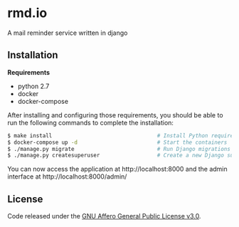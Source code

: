 # rmd.io
A mail reminder service written in django

## Installation

**Requirements**
* python 2.7
* docker
* docker-compose

After installing and configuring those requirements, you should be able to run the following
commands to complete the installation:
```bash
$ make install                                 # Install Python requirements
$ docker-compose up -d                         # Start the containers
$ ./manage.py migrate                          # Run Django migrations
$ ./manage.py createsuperuser                  # Create a new Django superuser
```

You can now access the application at http://localhost:8000 and the admin interface at http://localhost:8000/admin/

## License
Code released under the [GNU Affero General Public License v3.0](LICENSE).
